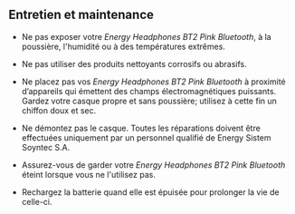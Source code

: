 ## Entretien et maintenance 

* Ne pas exposer votre *Energy Headphones BT2 Pink Bluetooth*, à la poussière, l'humidité ou à des températures extrêmes. 

* Ne pas utiliser des produits nettoyants corrosifs ou abrasifs. 

* Ne placez pas vos *Energy Headphones BT2 Pink Bluetooth* à proximité d’appareils qui émettent des champs électromagnétiques puissants. Gardez votre casque propre et sans poussière; utilisez à cette fin un chiffon doux et sec. 

* Ne démontez pas le casque. Toutes les réparations doivent être effectuées uniquement par un personnel qualifié de Energy Sistem Soyntec S.A.

* Assurez-vous de garder votre *Energy Headphones BT2 Pink Bluetooth* éteint lorsque vous ne l'utilisez pas. 

* Rechargez la batterie quand elle est épuisée pour prolonger la vie de celle-ci. 

